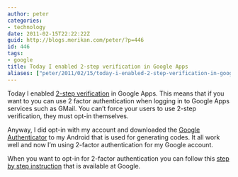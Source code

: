 ```yaml
---
author: peter
categories:
- technology
date: 2011-02-15T22:22:22Z
guid: http://blogs.merikan.com/peter/?p=446
id: 446
tags:
- google
title: Today I enabled 2-step verification in Google Apps
aliases: ["peter/2011/02/15/today-i-enabled-2-step-verification-in-google-apps/"]
---
```


Today I enabled [2-step verification](http://www.google.com/support/a/bin/answer.py?answer=175197&hl=en) in Google Apps. This means that if you want to you can use 2 factor authentication when logging in to Google Apps services such as GMail. You can’t force your users to use 2-step verification, they must opt-in themselves.

Anyway, I did opt-in with my account and downloaded the [Google Authenticator](https://market.android.com/details?id=com.google.android.apps.authenticator) to my Android that is used for generating codes. It all work well and now I’m using 2-factor authentication for my Google account.

When you want to opt-in for 2-factor authentication you can follow this [step by step instruction](http://www.google.com/support/accounts/bin/static.py?page=guide.cs&guide=1056283&topic=1056284) that is available at Google.
